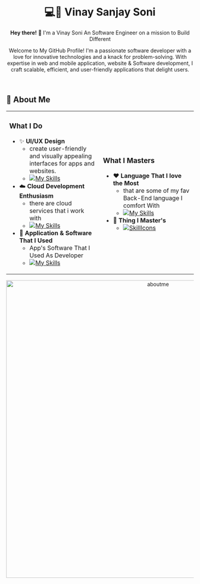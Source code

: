 # <div align="center">💻💭 **Vinay Sanjay Soni**</div>

<div align="center">
  <p><strong>Hey there!</strong> 👋 I'm a Vinay Soni An Software Engineer on a mission to Build Different</p>
</div>

<div align="center">
  <p>Welcome to My GitHub Profile!
I'm a passionate software developer with a love for innovative technologies and a knack for problem-solving. With expertise in web and mobile application, website & Software development, I craft scalable, efficient, and user-friendly applications that delight users.</p>
</div>

<br>

## 💫 About Me
<div align="center">
<table>
  
<tr>
<td width="50%">

### What I Do
- ✨ **UI/UX Design**
  - create user-friendly and visually appealing interfaces for apps and websites.
  - [![My Skills](https://skillicons.dev/icons?i=figma,flutter,wordpress,ps,xd&perline=5)](https://skillicons.dev)
- ☁️ **Cloud Development Enthusiasm**
  - there are cloud services that i work with
  - [![My Skills](https://skillicons.dev/icons?i=aws,gcp,azure,firebase&perline=5)](https://skillicons.dev)
- 📝 **Application & Software That I Used**
  - App's Software That I Used As Developer 
  - [![My Skills](https://skillicons.dev/icons?i=windows,vscode,idea,codepen,notion,androidstudio,apple,bash,linkedin,github&perline=5)](https://skillicons.dev)

</td>
<td width="50%">

### What I Masters
- ❤️ **Language That I love the Most**
  - that are some of my fav Back-End language I comfort With
  - [![My Skills](https://skillicons.dev/icons?i=nodejs,java,python,ruby,cs,net,php,go,swift,kotlin,rust,haskell,perl,dart,crystal&perline=5)](https://skillicons.dev)
- 👾 **Thing I Master's**
  - [![SkillIcons](https://skillicons.dev/icons?i=js,ts,html,css,c,cpp,tailwind,vue,nuxt,mongodb,prisma,docker&perline=6)](https://skillicons.dev)

</td>
</tr>

</table>

<div align="center">

<img src="https://gcdnb.pbrd.co/images/UhlIUSUJlowS.png" alt="aboutme" width="800px">

</div>

